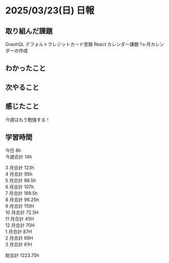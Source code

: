 # 2025/03/23(日) 日報

## 取り組んだ課題
GraohQL デフォルトクレジットカード登録
React カレンダー課題 1ヶ月カレンダーの作成

## わかったこと

## 次やること

## 感じたこと
今週はもう勉強する！

## 学習時間

今日 8h
<br />
今週合計 14h
<br />

3 月合計 123h
<br />
4 月合計 95h
<br />
5 月合計 98.5h
<br />
6 月合計 107h
<br />
7 月合計 189.5h
<br />
8 月合計 96.25h
<br />
9 月合計 110H
<br />
10 月合計 72.5H
<br />
11 月合計 45H
<br />
12 月合計 70H
<br />
1 月合計 87H
<br />
2 月合計 69H
<br />
3 月合計 61H

総合計 1223.75h
